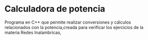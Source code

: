 # Calculadora de potencia
Programa en C++ que permite realizar conversiones y cálculos relacionados con la potencia,creada para verificar los ejercicios de la materia Redes Inalambricas,

